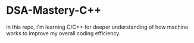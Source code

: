# DSA-Mastery-C++
in this repo, i'm learning C/C++ for deeper understanding of how machine works to improve my overall coding efficiency.

